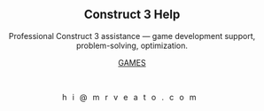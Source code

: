 <meta name="description" content="Professional Construct 3 assistance — game development support, problem-solving, optimization"/>
<meta name="author" content="⋈ Mr. Veato, hi@mrveato.com">
<meta name="reply-to" content="hi@mrveato.com">
<link rel="stylesheet" type="text/css" href="style.css">
<script src="https://kit.fontawesome.com/2863ef2463.js" crossorigin="anonymous"></script>
<link rel="shortcut icon" type="image/x-icon" href="favicon.ico">

<h2 style="text-align:center">Construct 3 Help</h2>

<p style="text-align:center">Professional Construct 3 assistance — game development support, problem-solving, optimization.</p>
<p style="text-align:center"><a href="[mailto:hi@mrveato.com](https://mrveato.com/games)">GAMES</a></p>

<br>

<p style="text-align:center; letter-spacing:10px">
<a href="mailto:hi@mrveato.com"><i class="fa-solid fa-envelope fa-beat fa-lg" style="color: #000000;"></i></a>
hi@mrveato.com
</p>
